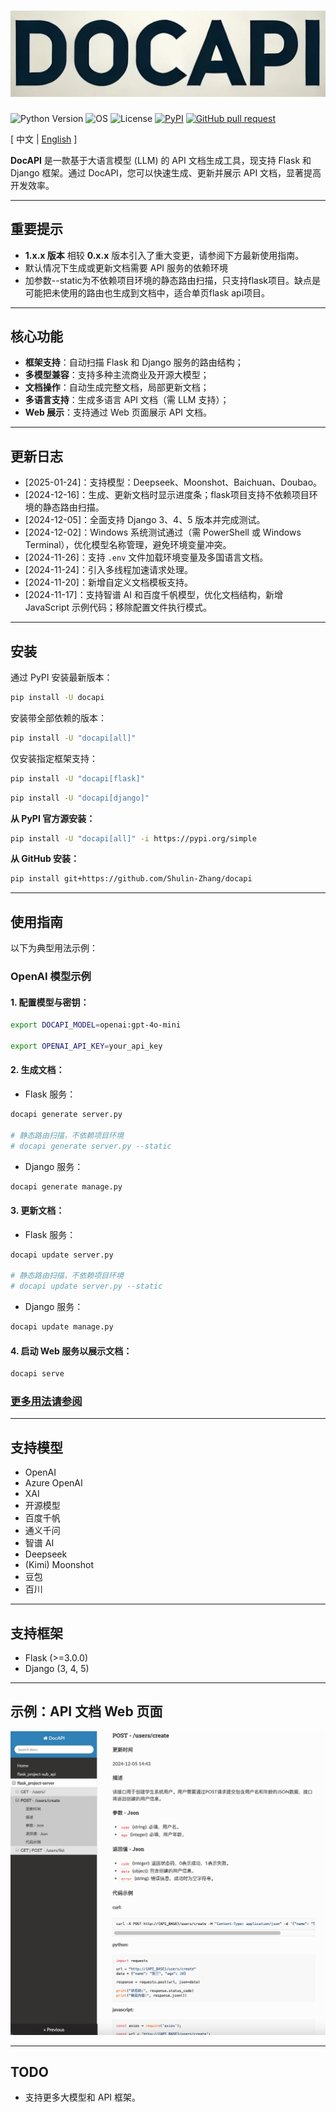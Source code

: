 # ![image](assets/logo.png)

![Python Version](https://img.shields.io/badge/python-3.8+-aff.svg)
![OS](https://img.shields.io/badge/os-windows%20|%20linux%20|%20macos-blue)
![License](https://img.shields.io/badge/license-Apache%202-dfd.svg)
[![PyPI](https://img.shields.io/pypi/v/docapi)](https://pypi.org/project/docapi/)
[![GitHub pull request](https://img.shields.io/badge/PRs-welcome-blue)](https://github.com/Shulin-Zhang/docapi/pulls)

\[ 中文 | [English](README.md) \]

**DocAPI** 是一款基于大语言模型 (LLM) 的 API 文档生成工具，现支持 Flask 和 Django 框架。通过 DocAPI，您可以快速生成、更新并展示 API 文档，显著提高开发效率。

---

## 重要提示

- **1.x.x 版本** 相较 **0.x.x** 版本引入了重大变更，请参阅下方最新使用指南。
- 默认情况下生成或更新文档需要 API 服务的依赖环境
- 加参数--static为不依赖项目环境的静态路由扫描，只支持flask项目。缺点是可能把未使用的路由也生成到文档中，适合单页flask api项目。

---

## 核心功能

- **框架支持**：自动扫描 Flask 和 Django 服务的路由结构；
- **多模型兼容**：支持多种主流商业及开源大模型；
- **文档操作**：自动生成完整文档，局部更新文档；
- **多语言支持**：生成多语言 API 文档（需 LLM 支持）；
- **Web 展示**：支持通过 Web 页面展示 API 文档。

---

## 更新日志

- [2025-01-24]：支持模型：Deepseek、Moonshot、Baichuan、Doubao。
- [2024-12-16]：生成、更新文档时显示进度条；flask项目支持不依赖项目环境的静态路由扫描。
- [2024-12-05]：全面支持 Django 3、4、5 版本并完成测试。
- [2024-12-02]：Windows 系统测试通过（需 PowerShell 或 Windows Terminal），优化模型名称管理，避免环境变量冲突。
- [2024-11-26]：支持 `.env` 文件加载环境变量及多国语言文档。
- [2024-11-24]：引入多线程加速请求处理。
- [2024-11-20]：新增自定义文档模板支持。
- [2024-11-17]：支持智谱 AI 和百度千帆模型，优化文档结构，新增 JavaScript 示例代码；移除配置文件执行模式。

---

## 安装

通过 PyPI 安装最新版本：

```bash
pip install -U docapi
```

安装带全部依赖的版本：

```bash
pip install -U "docapi[all]"
```

仅安装指定框架支持：

```bash
pip install -U "docapi[flask]"
```

```bash
pip install -U "docapi[django]"
```

**从 PyPI 官方源安装：**

```bash
pip install -U "docapi[all]" -i https://pypi.org/simple
```

**从 GitHub 安装：**

```bash
pip install git+https://github.com/Shulin-Zhang/docapi
```

---

## 使用指南

以下为典型用法示例：

### OpenAI 模型示例

#### 1. 配置模型与密钥：
```bash
export DOCAPI_MODEL=openai:gpt-4o-mini

export OPENAI_API_KEY=your_api_key
```

#### 2. 生成文档：
- Flask 服务：
```bash
docapi generate server.py

# 静态路由扫描，不依赖项目环境
# docapi generate server.py --static
```

- Django 服务：
```bash
docapi generate manage.py
```

#### 3. 更新文档：
- Flask 服务：
```bash
docapi update server.py

# 静态路由扫描，不依赖项目环境
# docapi update server.py --static
```
- Django 服务：
```bash
docapi update manage.py
```

#### 4. 启动 Web 服务以展示文档：
```bash
docapi serve
```

### [更多用法请参阅](USAGE_zh.md)

---

## 支持模型

- OpenAI
- Azure OpenAI
- XAI
- 开源模型
- 百度千帆
- 通义千问
- 智谱 AI
- Deepseek
- (Kimi) Moonshot
- 豆包
- 百川

---

## 支持框架

- Flask (>=3.0.0)
- Django (3, 4, 5)

---

## 示例：API 文档 Web 页面

![image](assets/example1.png)

---

## TODO

- 支持更多大模型和 API 框架。
